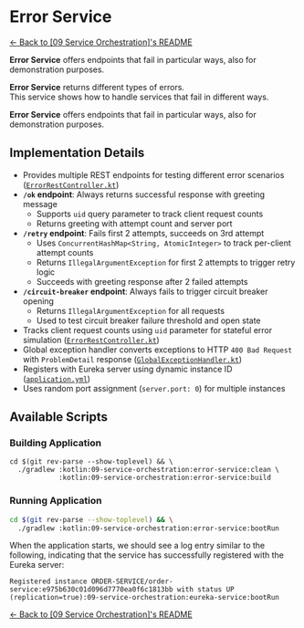 # Error Service

[← Back to \[09 Service Orchestration\]'s README](../customer-service/README.md)

**Error Service** offers endpoints that fail in particular ways, also for demonstration purposes.

**Error Service** returns different types of errors.\
This service shows how to handle services that fail in different ways.

**Error Service** offers endpoints that fail in particular ways, also for demonstration purposes.

## Implementation Details

- Provides multiple REST endpoints for testing different error scenarios ([`ErrorRestController.kt`](src/main/kotlin/com/fResult/orchestration/ErrorRestController.kt))
- **`/ok` endpoint**: Always returns successful response with greeting message
    - Supports `uid` query parameter to track client request counts
    - Returns greeting with attempt count and server port
- **`/retry` endpoint**: Fails first 2 attempts, succeeds on 3rd attempt
    - Uses `ConcurrentHashMap<String, AtomicInteger>` to track per-client attempt counts
    - Returns `IllegalArgumentException` for first 2 attempts to trigger retry logic
    - Succeeds with greeting response after 2 failed attempts
- **`/circuit-breaker` endpoint**: Always fails to trigger circuit breaker opening
    - Returns `IllegalArgumentException` for all requests
    - Used to test circuit breaker failure threshold and open state
- Tracks client request counts using `uid` parameter for stateful error simulation ([`ErrorRestController.kt`](src/main/kotlin/com/fResult/orchestration/ErrorRestController.kt))
- Global exception handler converts exceptions to HTTP `400 Bad Request` with `ProblemDetail` response ([`GlobalExceptionHandler.kt`](src/main/kotlin/com/fResult/orchestration/GlobalExceptionHandler.kt))
- Registers with Eureka server using dynamic instance ID ([`application.yml`](src/main/resources/application.yml))
- Uses random port assignment (`server.port: 0`) for multiple instances

## Available Scripts

### Building Application

```shell
cd $(git rev-parse --show-toplevel) && \
  ./gradlew :kotlin:09-service-orchestration:error-service:clean \
            :kotlin:09-service-orchestration:error-service:build
```

### Running Application

```bash
cd $(git rev-parse --show-toplevel) && \
  ./gradlew :kotlin:09-service-orchestration:error-service:bootRun
```

When the application starts, we should see a log entry similar to the following, indicating that the service has successfully registered with the Eureka server:

```console
Registered instance ORDER-SERVICE/order-service:e975b630c01d096d7770ea0f6c1813bb with status UP (replication=true):09-service-orchestration:eureka-service:bootRun
```

[← Back to \[09 Service Orchestration\]'s README](../customer-service/README.md)
